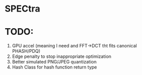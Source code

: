 # SPECtra


# TODO:
1) GPU accel (meaning I need and FFT->DCT tht fits canonical PHASH/PDQ)
2) Edge penalty to stop inappropriate optimization
3) Better simulated PNG/JPEG quantization
4) Hash Class for hash function return type